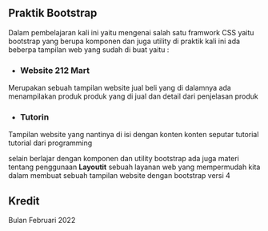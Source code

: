 ## Praktik Bootstrap 
Dalam pembelajaran kali ini yaitu mengenai salah satu framwork CSS yaitu bootstrap yang berupa komponen dan juga utility di praktik kali ini ada beberpa tampilan web yang sudah di buat yaitu :
- ### Website 212 Mart
Merupakan sebuah tampilan website jual beli yang di dalamnya ada menampilakan produk produk yang di jual dan detail dari penjelasan produk 

- ### Tutorin
Tampilan website yang nantinya di isi dengan konten konten seputar tutorial tutorial dari programming

selain berlajar dengan komponen dan utility bootstrap ada juga materi tentang penggunaan **Layoutit** sebuah layanan web yang mempermudah kita dalam membuat sebuah tampilan website dengan bootstrap versi 4

## Kredit 
Bulan Februari 2022